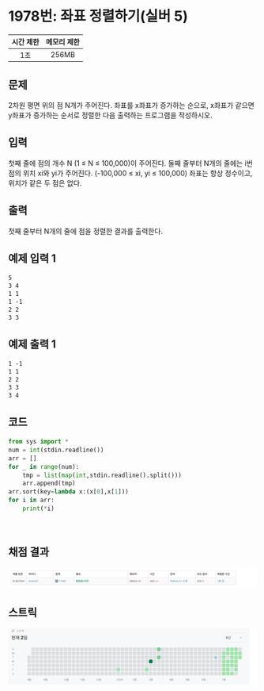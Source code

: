 # 1978번: 좌표 정렬하기(실버 5)
| 시간 제한 | 메모리 제한 |
|:-----:|:------:|
|  1초   | 256MB  |

## 문제
2차원 평면 위의 점 N개가 주어진다. 좌표를 x좌표가 증가하는 순으로, x좌표가 같으면 y좌표가 증가하는 순서로 정렬한 다음 출력하는 프로그램을 작성하시오.

## 입력
첫째 줄에 점의 개수 N (1 ≤ N ≤ 100,000)이 주어진다. 둘째 줄부터 N개의 줄에는 i번점의 위치 xi와 yi가 주어진다. (-100,000 ≤ xi, yi ≤ 100,000) 좌표는 항상 정수이고, 위치가 같은 두 점은 없다.

## 출력
첫째 줄부터 N개의 줄에 점을 정렬한 결과를 출력한다.

## 예제 입력 1
```text
5
3 4
1 1
1 -1
2 2
3 3
```
## 예제 출력 1
```text
1 -1
1 1
2 2
3 3
3 4
```
## 코드
```python
from sys import *
num = int(stdin.readline())
arr = []
for _ in range(num):
    tmp = list(map(int,stdin.readline().split()))
    arr.append(tmp)
arr.sort(key=lambda x:(x[0],x[1]))
for i in arr:
    print(*i)

    
```

## 채점 결과
![image](result.png)

## 스트릭
![image](streak.png)
